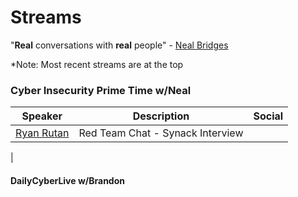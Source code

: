 # Streams

"**Real** conversations with **real** people" - [Neal Bridges](https://www.linkedin.com/in/nealbridges)

*Note: Most recent streams are at the top 

### Cyber Insecurity Prime Time w/Neal

|Speaker|Description|Social|
|-------|-----------------|-------|
|[Ryan Rutan](https://www.twitch.tv/videos/942355203?filter=archives&sort=time)| Red Team Chat - Synack Interview|[](https://www.ryanrutan.com/)|
|

####  DailyCyberLive w/Brandon


